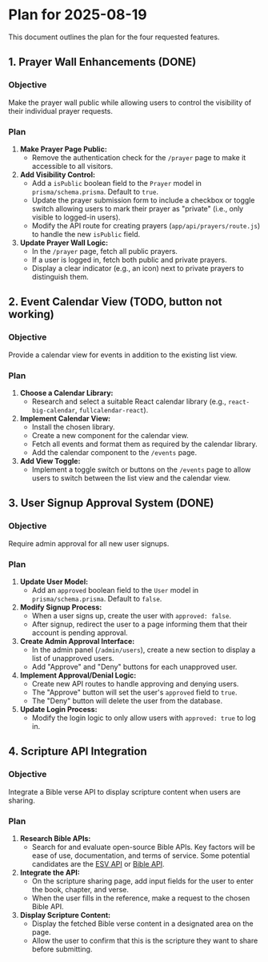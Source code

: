 # Plan for 2025-08-19

This document outlines the plan for the four requested features.

## 1. Prayer Wall Enhancements (DONE)

### Objective

Make the prayer wall public while allowing users to control the visibility of their individual prayer requests.

### Plan

1. **Make Prayer Page Public:**
    * Remove the authentication check for the `/prayer` page to make it accessible to all visitors.
2. **Add Visibility Control:**
    * Add a `isPublic` boolean field to the `Prayer` model in `prisma/schema.prisma`. Default to `true`.
    * Update the prayer submission form to include a checkbox or toggle switch allowing users to mark their prayer as "private" (i.e., only visible to logged-in users).
    * Modify the API route for creating prayers (`app/api/prayers/route.js`) to handle the new `isPublic` field.
3. **Update Prayer Wall Logic:**
    * In the `/prayer` page, fetch all public prayers.
    * If a user is logged in, fetch both public and private prayers.
    * Display a clear indicator (e.g., an icon) next to private prayers to distinguish them.

## 2. Event Calendar View (TODO, button not working)

### Objective

Provide a calendar view for events in addition to the existing list view.

### Plan

1. **Choose a Calendar Library:**
    * Research and select a suitable React calendar library (e.g., `react-big-calendar`, `fullcalendar-react`).
2. **Implement Calendar View:**
    * Install the chosen library.
    * Create a new component for the calendar view.
    * Fetch all events and format them as required by the calendar library.
    * Add the calendar component to the `/events` page.
3. **Add View Toggle:**
    * Implement a toggle switch or buttons on the `/events` page to allow users to switch between the list view and the calendar view.

## 3. User Signup Approval System (DONE)

### Objective

Require admin approval for all new user signups.

### Plan

1. **Update User Model:**
    * Add an `approved` boolean field to the `User` model in `prisma/schema.prisma`. Default to `false`.
2. **Modify Signup Process:**
    * When a user signs up, create the user with `approved: false`.
    * After signup, redirect the user to a page informing them that their account is pending approval.
3. **Create Admin Approval Interface:**
    * In the admin panel (`/admin/users`), create a new section to display a list of unapproved users.
    * Add "Approve" and "Deny" buttons for each unapproved user.
4. **Implement Approval/Denial Logic:**
    * Create new API routes to handle approving and denying users.
    * The "Approve" button will set the user's `approved` field to `true`.
    * The "Deny" button will delete the user from the database.
5. **Update Login Process:**
    * Modify the login logic to only allow users with `approved: true` to log in.

## 4. Scripture API Integration

### Objective

Integrate a Bible verse API to display scripture content when users are sharing.

### Plan

1. **Research Bible APIs:**
    * Search for and evaluate open-source Bible APIs. Key factors will be ease of use, documentation, and terms of service. Some potential candidates are the [ESV API](https://api.esv.org/) or [Bible API](https://bible-api.com/).
2. **Integrate the API:**
    * On the scripture sharing page, add input fields for the user to enter the book, chapter, and verse.
    * When the user fills in the reference, make a request to the chosen Bible API.
3. **Display Scripture Content:**
    * Display the fetched Bible verse content in a designated area on the page.
    * Allow the user to confirm that this is the scripture they want to share before submitting.
